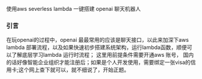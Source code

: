 使用aws severless lambda 一键搭建  openai  聊天机器人

### 引言

在玩openai的过程中，openai 最最常用的应该是聊天接口，以此来加深下aws lambda 部署流程，以及如果快速初步搭建系统架构，运行lambda函数，顺便可以了解底层学习lambda 运行时流程； 这里用前提条件需要开通aws 账号， 国内的话好像智能企业组织才能注册后；如果是个人开发使用，需要绑定一张visa的信用卡;这个网上查下就可以，就不细说了，开始正题。

